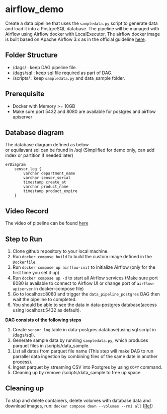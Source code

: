 # airflow_demo
Create a data pipeline that uses the `sampledata.py` script to generate data and load it into a PostgreSQL database. 
The pipeline will be managed with Airflow using Airflow docker with LocalExecutor. The airflow docker image is built based on Apache Airflow 3.x as in the official guideline [here](https://airflow.apache.org/docs/apache-airflow/3.0.5/howto/docker-compose/index.html). 

## Folder Structure
- /dags/ : keep DAG pipeline file.
- /dags/sql : keep sql file required as part of DAG.
- /scripts/ : keep `sampledata.py` and data_sample folder.

## Prerequisite
- Docker with Memory >= 10GB
- Make sure port 5432 and 8080 are available for postgres and airflow apiserver

## Database diagram
The database diagram defined as below\
or equilavant sql can be found in /sql (Simplified for demo only, can add index or partition if needed later) 

```mermaid
erDiagram
    sensor_log {
        varchar department_name
        varchar sensor_serial
        timestamp create_at
        varchar product_name
        timestamp product_expire
    }
```

## Video Record 
The video of pipeline can be found [here](https://drive.google.com/drive/folders/1tDO5RGfJ0BgpT9Fc5uDFaqRPUOUfrqbx?usp=sharing) 

## Step to Run 
1) Clone github repository to your local machine.
2) Run `docker compose build` to build the custom image defined in the `Dockerfile`.
3) Run `docker compose up airflow-init` to initialize Airflow (only for the first time you set it up)
4) Run `docker compose up -d` to start all Airflow services (Make sure port 8080 is available to connect to Airflow UI or change port of `airflow-apiserver` in docker-compose file)
5) Go to localhost:8080 and trigger the `data_pipeline_postgres` DAG then wait the pipeline to completed.
7) You should be able to see the data in data-postgres database(access using localhost:5432 as default).

**DAG consists of the following steps**
1) Create `sensor_log` table in data-postgres database(using sql script in /dags/sql).
2) Generate sample data by running `sampledata.py`, which produces parquet files in /scripts/data_sample.
3) List all dates from parquet file name (This step will make DAG to run parrallel data ingestion by combining files of the same date in another process).
4) Ingest parquet by streaming CSV into Postgres by using `COPY` command.
5) Cleaning up by remove /scripts/data_sample to free up space.

## Cleaning up
To stop and delete containers, delete volumes with database data and download images, run: `docker compose down --volumes --rmi all` ([Ref](https://airflow.apache.org/docs/apache-airflow/3.0.5/howto/docker-compose/index.html#cleaning-up))
